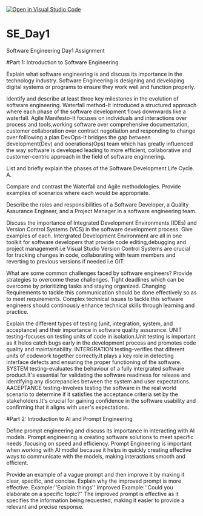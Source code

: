 [![Open in Visual Studio Code](https://classroom.github.com/assets/open-in-vscode-2e0aaae1b6195c2367325f4f02e2d04e9abb55f0b24a779b69b11b9e10269abc.svg)](https://classroom.github.com/online_ide?assignment_repo_id=15568646&assignment_repo_type=AssignmentRepo)
# SE_Day1
Software Engineering Day1 Assignment

#Part 1: Introduction to Software Engineering

Explain what software engineering is and discuss its importance in the technology industry.
Software Engineering is designing and developing digital systems or programs to ensure they work well and function properly.

Identify and describe at least three key milestones in the evolution of software engineering.
Waterfall method-It introduced a structured approach where each phase of the software development flows downwards like a waterfall.
Agile Manifesto-It focuses on individuals and interactions over process and tools,working software over comprehensive documentation, customer collaboration over contract negotiation and responding to change over folllowing a plan
DevOps-It bridges the gap between development(Dev) and ooerations(Ops) team which has greatly influenced the way software is developed leading to more efficient, collaborative and customer-centric approach in the field of software enginnering.

List and briefly explain the phases of the Software Development Life Cycle.
A.


Compare and contrast the Waterfall and Agile methodologies. Provide examples of scenarios where each would be appropriate.


Describe the roles and responsibilities of a Software Developer, a Quality Assurance Engineer, and a Project Manager in a software engineering team.


Discuss the importance of Integrated Development Environments (IDEs) and Version Control Systems (VCS) in the software development process. Give examples of each.
Intergrated Development Environment are all in one toolkit for software developers that provide code editing,debugging and project management i.e Visual Studio
Version Control Systems are crucial for tracking changes in code, collaborating with team members and reverting to previous versions if needed i.e GIT

What are some common challenges faced by software engineers? Provide strategies to overcome these challenges.
Tight deadlines which can be overcome by prioritizing tasks and staying organized.
Changing Requirements to tackle this communication should be done effectively so as to meet requirements.
Complex technical issues to tackle this software engineers should continously enhance technical skills through learning and practice.


Explain the different types of testing (unit, integration, system, and acceptance) and their importance in software quality assurance.
UNIT testing-focuses on testing units of code in isolation.Unit testing is important as it helos catch bugs early in the development process and promotes code quality and maintainability.
INTERGRATION testing-verifies that diferent units of codework together correctly.It plays a key role in detecting interface defects and ensuring the proper functioning of the software.
SYSTEM testing-evaluates the behaviour of a fully intergrated software product.It's essential for validating the software readiness for release and identifying any discrepancies between the system and user expectations.
AACEPTANCE testing-Involves testing the software in the real world scenario to determine if it satisfies the acceptance criteria set by the stakeholders.It's crucial for gaining confidence in the software usability and confirming that it aligns  with user's expectations.




#Part 2: Introduction to AI and Prompt Engineering


Define prompt engineering and discuss its importance in interacting with AI models.
Prompt engineering is creating software solutions to meet specific needs ,focusing on speed and efficiency.
Prompt Engineering is important when working with AI modlel because it helps in quickly creating effective ways to communicate with the models, making interactions smooth and efficient.


Provide an example of a vague prompt and then improve it by making it clear, specific, and concise. Explain why the improved prompt is more effective.
Example:''Explain things''
Improved Example:''Could you elaborate on a specific topic?"
The improved prompt is effective as it specifies the information being requested, making it easier to provide a relevant and precise response.


